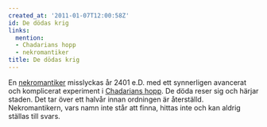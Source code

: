 ```yaml
---
created_at: '2011-01-07T12:00:58Z'
id: De dödas krig
links:
  mention:
  - Chadarians hopp
  - nekromantiker
title: De dödas krig
---
```


En [nekromantiker] misslyckas år 2401 e.D. med ett synnerligen avancerat och komplicerat experiment
i [Chadarians hopp]. De döda reser sig och härjar staden. Det tar över ett halvår innan ordningen är
återställd. Nekromantikern, vars namn inte står att finna, hittas inte och kan aldrig ställas till
svars.

  [nekromantiker]: nekromantiker
  [Chadarians hopp]: Chadarians_hopp
